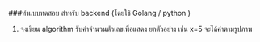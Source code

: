 ###ทำแบบทดสอบ สำหรับ backend (โดยใช้ Golang / python )
1. จงเขียน algorithm รับค่าจำนวนตัวเลขเพื่อแสดง ยกตัวอย่าง เช่น x=5 จะได้ค่าตามรูปภาพ
